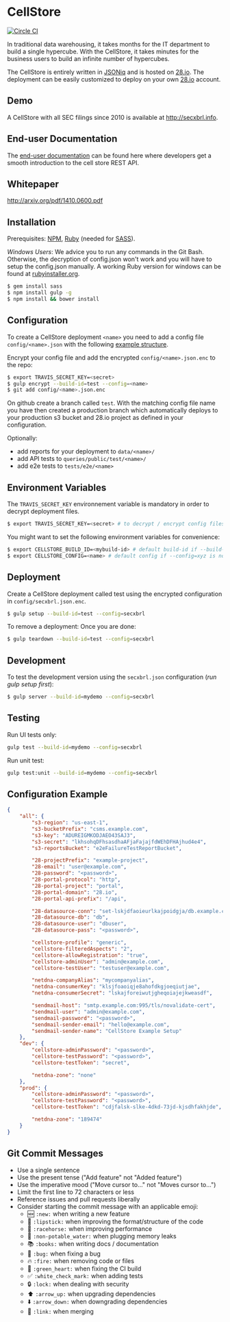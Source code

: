 # CellStore
[![Circle CI](https://circleci.com/gh/28msec/cellstore.svg?style=svg)](https://circleci.com/gh/28msec/cellstore)

In traditional data warehousing, it takes months for the IT department to build a single hypercube. 
With the CellStore, it takes minutes for the business users to build an infinite number of hypercubes.

The CellStore is entirely written in [JSONiq](http://jsoniq.org) and is hosted on [28.io](http://www.28.io). The deployment can be easily customized to deploy on your own [28.io](http://www.28.io) account.

## Demo
A CellStore with all SEC filings since 2010 is available at http://secxbrl.info.

## End-user Documentation
The [end-user documentation](http://edinet.xbrl.io/documentation/index.html) can be found here where developers get a smooth introduction to the cell store REST API.

## Whitepaper
http://arxiv.org/pdf/1410.0600.pdf

## Installation

Prerequisites: [NPM](https://www.npmjs.com/), [Ruby](https://www.ruby-lang.org/) (needed for [SASS](http://sass-lang.com/)).

*Windows Users*:
We advice you to run any commands in the Git Bash.
Otherwise, the decryption of config.json won't work and you will have to setup the config.json manually.
A working Ruby version for windows can be found at [rubyinstaller.org](http://rubyinstaller.org/downloads/).

```bash
$ gem install sass
$ npm install gulp -g
$ npm install && bower install
```

## Configuration
To create a CellStore deployment `<name>` you need to add a config file `config/<name>.json` with the following [example structure](#configuration-example).

Encrypt your config file and add the encrypted `config/<name>.json.enc` to the repo:
```bash
$ export TRAVIS_SECRET_KEY=<secret>
$ gulp encrypt --build-id=test --config=<name>
$ git add config/<name>.json.enc
```

On github create a branch called `test`. With the matching config file name you have then created a production branch
which automatically deploys to your production s3 bucket and 28.io project as defined in your configuration.

Optionally:
- add reports for your deployment to `data/<name>/`
- add API tests to `queries/public/test/<name>/`
- add e2e tests to `tests/e2e/<name>`

## Environment Variables
The `TRAVIS_SECRET_KEY` environnement variable is mandatory in order to decrypt deployment files.
```bash
$ export TRAVIS_SECRET_KEY=<secret> # to decrypt / encrypt config files
```

You might want to set the following environment variables for convenience:
```bash
$ export CELLSTORE_BUILD_ID=<mybuild-id> # default build-id if --build-id=xyz is not provided
$ export CELLSTORE_CONFIG=<name> # default config if --config=xyz is not provided
```

## Deployment
Create a CellStore deployment called test using the encrypted configuration in `config/secxbrl.json.enc`.
```bash
$ gulp setup --build-id=test --config=secxbrl
```

To remove a deployment:
Once you are done:
```bash
$ gulp teardown --build-id=test --config=secxbrl
```

## Development

To test the development version using the `secxbrl.json` configuration (*run gulp setup first*):

```bash
$ gulp server --build-id=mydemo --config=secxbrl
```

## Testing

Run UI tests only:
```bash
gulp test --build-id=mydemo --config=secxbrl
```

Run unit test:
```bash
gulp test:unit --build-id=mydemo --config=secxbrl
```

## Configuration Example
```json
{
    "all": {
        "s3-region": "us-east-1",
        "s3-bucketPrefix": "csms.example.com",
        "s3-key": "ADUREIGMKODJAEO43SAJ3",
        "s3-secret": "lkhsohqDFhsasdhaAFjaFajajfdWEhDFHAjhud4e4",
        "s3-reportsBucket": "e2eFailureTestReportBucket",

        "28-projectPrefix": "example-project",
        "28-email": "user@example.com",
        "28-password": "<password>",
        "28-portal-protocol": "http",
        "28-portal-project": "portal",
        "28-portal-domain": "28.io",
        "28-portal-api-prefix": "/api",

        "28-datasource-conn": "set-lskjdfaoieurlkajpoidgja/db.example.com:27017,db.example.com:27017",
        "28-datasource-db": "db",
        "28-datasource-user": "dbuser",
        "28-datasource-pass": "<password>",

        "cellstore-profile": "generic",
        "cellstore-filteredAspects": "2",
        "cellstore-allowRegistration": "true",
        "cellstore-adminUser": "admin@example.com",
        "cellstore-testUser": "testuser@example.com",

        "netdna-companyAlias": "mycompanyalias",
        "netdna-consumerKey": "klsjfoaoiqje8ahofdkgjoeqiutjae",
        "netdna-consumerSecret": "lskajforeiwutjgheqoiajejkweasdf",

        "sendmail-host": "smtp.example.com:995/tls/novalidate-cert",
        "sendmail-user": "admin@example.com",
        "sendmail-password": "<password>",
        "sendmail-sender-email": "hello@example.com",
        "sendmail-sender-name": "CellStore Example Setup"
    },
    "dev": {
        "cellstore-adminPassword": "<password>",
        "cellstore-testPassword": "<password>",
        "cellstore-testToken": "secret",

        "netdna-zone": "none"
    },
    "prod": {
        "cellstore-adminPassword": "<password>",
        "cellstore-testPassword": "<password>",
        "cellstore-testToken": "cdjfalsk-slke-4dkd-73jd-kjsdhfakhjde",

        "netdna-zone": "189474"
    }
}
```

## Git Commit Messages
* Use a single sentence
* Use the present tense ("Add feature" not "Added feature")
* Use the imperative mood ("Move cursor to..." not "Moves cursor to...")
* Limit the first line to 72 characters or less
* Reference issues and pull requests liberally
* Consider starting the commit message with an applicable emoji:
    * :new: `:new:` when writing a new feature 
    * :lipstick: `:lipstick:` when improving the format/structure of the code
    * :racehorse: `:racehorse:` when improving performance
    * :non-potable_water: `:non-potable_water:` when plugging memory leaks
    * :books: `:books:` when writing docs / documentation
    * :bug: `:bug:` when fixing a bug
    * :fire: `:fire:` when removing code or files
    * :green_heart: `:green_heart:` when fixing the CI build
    * :white_check_mark: `:white_check_mark:` when adding tests
    * :lock: `:lock:` when dealing with security
    * :arrow_up: `:arrow_up:` when upgrading dependencies
    * :arrow_down: `:arrow_down:` when downgrading dependencies
    * :link: `:link:` when merging

